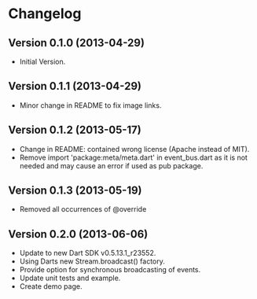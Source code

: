 Changelog
================

## Version 0.1.0 (2013-04-29) ##
* Initial Version.

## Version 0.1.1 (2013-04-29) ##
* Minor change in README to fix image links.

## Version 0.1.2 (2013-05-17) ##
* Change in README: contained wrong license (Apache instead of MIT).
* Remove import 'package:meta/meta.dart' in event_bus.dart as it is not needed 
  and may cause an error if used as pub package.
  
## Version 0.1.3 (2013-05-19) ##
* Removed all occurrences of @override

## Version 0.2.0 (2013-06-06) ##
* Update to new Dart SDK v0.5.13.1_r23552.
* Using Darts new Stream.broadcast() factory.
* Provide option for synchronous broadcasting of events.
* Update unit tests and example.
* Create demo page.